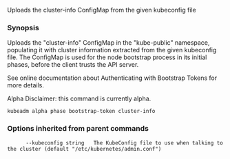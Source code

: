 Uploads the cluster-info ConfigMap from the given kubeconfig file

### Synopsis


Uploads the "cluster-info" ConfigMap in the "kube-public" namespace, populating it with cluster information extracted from the given kubeconfig file. The ConfigMap is used for the node bootstrap process in its initial phases, before the client trusts the API server. 

See online documentation about Authenticating with Bootstrap Tokens for more details. 

Alpha Disclaimer: this command is currently alpha.

```
kubeadm alpha phase bootstrap-token cluster-info
```

### Options inherited from parent commands

```
      --kubeconfig string   The KubeConfig file to use when talking to the cluster (default "/etc/kubernetes/admin.conf")
```

